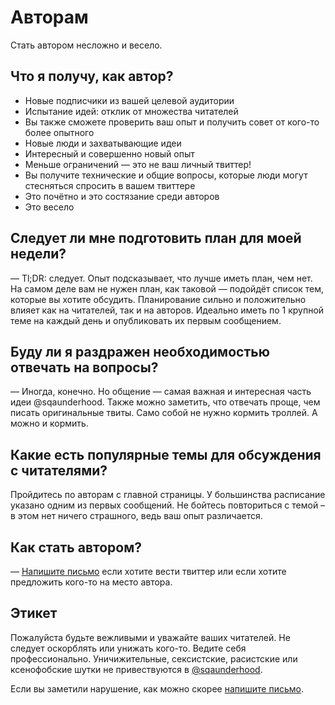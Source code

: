 # Авторам

Стать автором несложно и весело.

## Что я получу, как автор?

* Новые подписчики из вашей целевой аудитории
* Испытание идей: отклик от множества читателей
* Вы также сможете проверить ваш опыт и получить совет от кого-то более опытного
* Новые люди и захватывающие идеи
* Интересный и совершенно новый опыт
* Меньше ограничений — это не ваш личный твиттер!
* Вы получите технические и общие вопросы, которые люди могут стесняться
  спросить в вашем твиттере
* Это почётно и это состязание среди авторов
* Это весело

## Следует ли мне подготовить план для моей недели?

— Tl;DR: следует. Опыт подсказывает, что лучше иметь план, чем нет.
На самом деле вам не нужен план, как таковой — подойдёт список тем,
которые вы хотите обсудить. Планирование сильно и положительно влияет
как на читателей, так и на авторов. Идеально иметь по 1 крупной теме на каждый
день и опубликовать их первым сообщением.

## Буду ли я раздражен необходимостью отвечать на вопросы?

— Иногда, конечно. Но общение — самая важная и интересная часть идеи @sqaunderhood.
Также можно заметить, что отвечать проще, чем писать оригинальные твиты.
Само собой не нужно кормить троллей. А можно и кормить.

## Какие есть популярные темы для обсуждения с читателями?

Пройдитесь по авторам с главной страницы. У большинства расписание указано
одним из первых сообщений. Не бойтесь повториться с темой – в этом нет ничего
страшного, ведь ваш опыт различается.

## Как стать автором?

— [Напишите письмо][proposal] если хотите вести твиттер или если хотите
предложить кого-то на место автора.

## Этикет

Пожалуйста будьте вежливыми и уважайте ваших читателей. Не следует оскорблять
или унижать кого-то. Ведите себя профессионально. Уничижительные, сексистские,
расистские или ксенофобские шутки не привествуются в [@sqaunderhood][sqa].

Если вы заметили нарушение, как можно скорее [напишите письмо][coc-violations].

[sqa]: https://twitter.com/sqaunderhood
[proposal]: mailto:estetus@gmail.com?subject=Author’s%20proposal%20for%20@sqaunderhood
[coc-violations]: mailto:estetus@gmail.com?subject=CoC%20violations%20in%20@sqaunderhood
